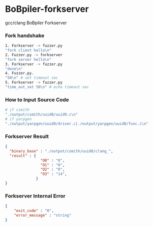 # BoBpiler-forkserver

gcc/clang BoBpiler Forkserver

### Fork handshake
```bash
1. Forkserver -> fuzzer.py
"fork client hello\n"
2. Fuzzer.py -> forkserver
"fork server hello\n"
3. Forkserver -> fuzzer.py
"done\n"
4. Fuzzer.py.
"50\n" # set timeout sec
5. Forkserver -> fuzzer.py
"time_out_set 50\n" # echo timeout sec
```

### How to Input Source Code
```bash
# if csmith
"./output/csmith/uuid0/uuid9.c\n"
# if yarpgen
"./output/yarpgen/uuid0/driver.c|./output/yarpgen/uuid0/func.c\n"
```


### Forkserver Result
```JSON
{
  "binary_base" : "./output/csmith/uuid0/clang_",
  "result" : {
                "O0" : "0",
                "O1" : "0",
                "O2" : "0",
                "O3" : "14",
              }
}
```


### Forkserver Internal Error
```JSON
{
	"exit_code" : "0",
	"error_message" : "string"
}
```
